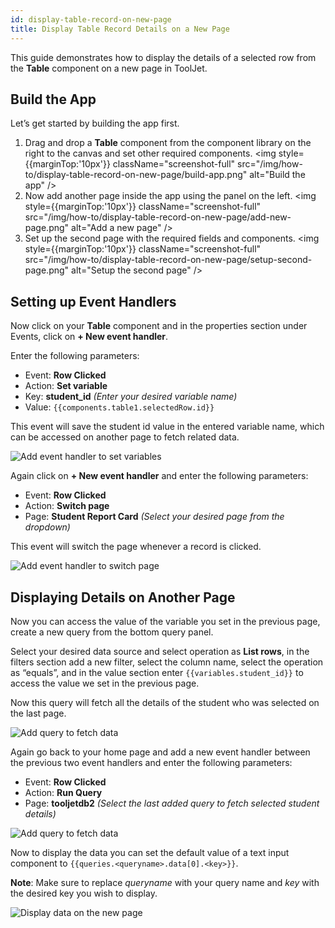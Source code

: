 ```yaml
---
id: display-table-record-on-new-page
title: Display Table Record Details on a New Page
---
```


This guide demonstrates how to display the details of a selected row from the **Table** component on a new page in ToolJet.

<div style={{paddingTop:'24px'}}>

## Build the App

Let’s get started by building the app first.

1. Drag and drop a **Table** component from the component library on the right to the canvas and set other required components.
        <img style={{marginTop:'10px'}} className="screenshot-full" src="/img/how-to/display-table-record-on-new-page/build-app.png" alt="Build the app" />
2. Now add another page inside the app using the panel on the left.
        <img style={{marginTop:'10px'}} className="screenshot-full" src="/img/how-to/display-table-record-on-new-page/add-new-page.png" alt="Add a new page" />
3. Set up the second page with the required fields and components.
        <img style={{marginTop:'10px'}} className="screenshot-full" src="/img/how-to/display-table-record-on-new-page/setup-second-page.png" alt="Setup the second page" />

</div>

<div style={{paddingTop:'24px'}}>

## Setting up Event Handlers

Now click on your **Table** component and in the properties section under Events, click on **+ New event handler**.

Enter the following parameters:
- Event: **Row Clicked**
- Action: **Set variable**
- Key: **student_id** *(Enter your desired variable name)*
- Value: `{{components.table1.selectedRow.id}}`

This event will save the student id value in the entered variable name, which can be accessed on another page to fetch related data.

<img className="screenshot-full" src="/img/how-to/display-table-record-on-new-page/set-variable.png" alt="Add event handler to set variables"/>

Again click on **+ New event handler** and enter the following parameters:

- Event: **Row Clicked**
- Action: **Switch page**
- Page: **Student Report Card** *(Select your desired page from the dropdown)*

This event will switch the page whenever a record is clicked.

<img className="screenshot-full" src="/img/how-to/display-table-record-on-new-page/switch-page.png" alt="Add event handler to switch page"/>

</div>

<div style={{paddingTop:'24px'}}>

## Displaying Details on Another Page

Now you can access the value of the variable you set in the previous page, create a new query from the bottom query panel.

Select your desired data source and select operation as **List rows**, in the filters section add a new filter, select the column name, select the operation as “equals”, and in the value section enter `{{variables.student_id}}` to access the value we set in the previous page.

Now this query will fetch all the details of the student who was selected on the last page.

<img className="screenshot-full" src="/img/how-to/display-table-record-on-new-page/query.png" alt="Add query to fetch data"/>

Again go back to your home page and add a new event handler between the previous two event handlers and enter the following parameters:

- Event: **Row Clicked**
- Action: **Run Query**
- Page: **tooljetdb2** *(Select the last added query to fetch selected student details)*

<img className="screenshot-full" src="/img/how-to/display-table-record-on-new-page/query-second.png" alt="Add query to fetch data"/>

Now to display the data you can set the default value of a text input component to `{{queries.<queryname>.data[0].<key>}}`.

**Note**: Make sure to replace *queryname* with your query name and *key* with the desired key you wish to display.

<img className="screenshot-full" src="/img/how-to/display-table-record-on-new-page/display-data.png" alt="Display data on the new page"/>

</div>